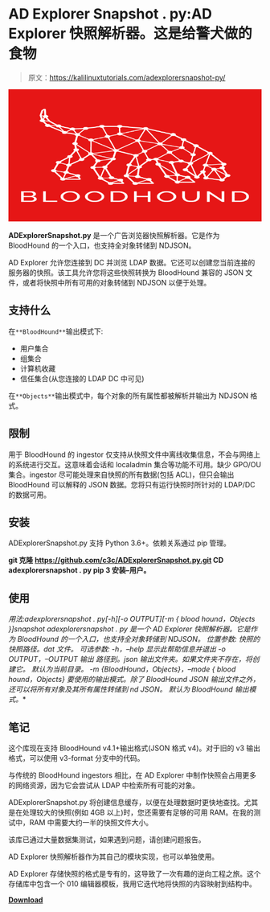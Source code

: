 # AD Explorer Snapshot . py:AD Explorer 快照解析器。这是给警犬做的食物

> 原文：<https://kalilinuxtutorials.com/adexplorersnapshot-py/>

[![](img/b984c8e61b01456b4369a7a9e2d2e361.png)](https://blogger.googleusercontent.com/img/b/R29vZ2xl/AVvXsEhblInMN8o8Hr6_yxzMXyKwV-dEAfWTslorX6Hl3a16betzuH2Asxs2MLTjer769MwexA2w5I57nkf0rjtvZidI2O0y5UiUGSiHqzGsqFL19r6Grd475mKEX7XyulldA2yj2sg7UBK_gwKY_G6_wg_9G9Vijvq12mqLnxSvCf-uHOkghkYVRvU-AB5G/s728/1_Vv8DHzogGhdqEq0SKg3f0Q%20(1).png)

**ADExplorerSnapshot.py** 是一个广告浏览器快照解析器。它是作为 BloodHound 的一个入口，也支持全对象转储到 NDJSON。

AD Explorer 允许您连接到 DC 并浏览 LDAP 数据。它还可以创建您当前连接的服务器的快照。该工具允许您将这些快照转换为 BloodHound 兼容的 JSON 文件，或者将快照中所有可用的对象转储到 NDJSON 以便于处理。

## 支持什么

在`**BloodHound**`输出模式下:

*   用户集合
*   组集合
*   计算机收藏
*   信任集合(从您连接的 LDAP DC 中可见)

在`**Objects**`输出模式中，每个对象的所有属性都被解析并输出为 NDJSON 格式。

## 限制

用于 BloodHound 的 ingestor 仅支持从快照文件中离线收集信息，不会与网络上的系统进行交互。这意味着会话和 localadmin 集合等功能不可用。缺少 GPO/OU 集合。ingestor 尽可能处理来自快照的所有数据(包括 ACL)，但只会输出 BloodHound 可以解释的 JSON 数据。您将只有运行快照时所针对的 LDAP/DC 的数据可用。

## 安装

ADExplorerSnapshot.py 支持 Python 3.6+。依赖关系通过 pip 管理。

**git 克隆 https://github.com/c3c/ADExplorerSnapshot.py.git
CD adexplorersnapshot . py
pip 3 安装–用户。**

## 使用

**用法:adexplorersnapshot . py[-h][-o OUTPUT][-m { blood hound，Objects }]snapshot
adexplorersnapshot . py 是一个 AD Explorer 快照解析器。它是作为 BloodHound 的一个入口，也支持全对象转储到 NDJSON。
位置参数:
快照的快照路径。dat 文件。
可选参数:
-h，–help 显示此帮助信息并退出
-o OUTPUT，–OUTPUT 输出
路径到*。json 输出文件夹。如果文件夹不存在，将创建它。
默认为当前目录。
-m {BloodHound，Objects}，–mode { blood hound，Objects}
要使用的输出模式。除了 BloodHound JSON 输出文件之外，
还可以将所有对象及其所有属性转储到 nd JSON。
默认为 BloodHound 输出模式。**

## 笔记

这个库现在支持 BloodHound v4.1+输出格式(JSON 格式 v4)。对于旧的 v3 输出格式，可以使用 v3-format 分支中的代码。

与传统的 BloodHound ingestors 相比，在 AD Explorer 中制作快照会占用更多的网络资源，因为它会尝试从 LDAP 中检索所有可能的对象。

ADExplorerSnapshot.py 将创建信息缓存，以便在处理数据时更快地查找。尤其是在处理较大的快照(例如 4GB 以上)时，您还需要有足够的可用 RAM。在我的测试中，RAM 中需要大约一半的快照文件大小。

该库已通过大量数据集测试，如果遇到问题，请创建问题报告。

AD Explorer 快照解析器作为其自己的模块实现，也可以单独使用。

AD Explorer 存储快照的格式是专有的，这导致了一次有趣的逆向工程之旅。这个存储库中包含一个 010 编辑器模板，我用它迭代地将快照的内容映射到结构中。

[**Download**](https://github.com/c3c/ADExplorerSnapshot.py)